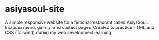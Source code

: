 # asiyasoul-site
A simple responsive website for a fictional restaurant called AsiyaSoul. Includes menu, gallery, and contact pages. Created to practice HTML and CSS (Tailwind) during my web development learning.
